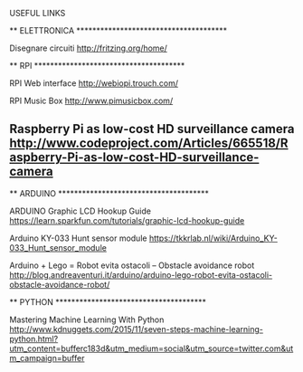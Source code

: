 USEFUL LINKS 

** ELETTRONICA **************************************

Disegnare circuiti
http://fritzing.org/home/

** RPI **************************************

RPI Web interface
http://webiopi.trouch.com/

RPI Music Box 
http://www.pimusicbox.com/

Raspberry Pi as low-cost HD surveillance camera
http://www.codeproject.com/Articles/665518/Raspberry-Pi-as-low-cost-HD-surveillance-camera
-------------------------------------

** ARDUINO **************************************

ARDUINO Graphic LCD Hookup Guide
https://learn.sparkfun.com/tutorials/graphic-lcd-hookup-guide

Arduino KY-033 Hunt sensor module
https://tkkrlab.nl/wiki/Arduino_KY-033_Hunt_sensor_module

Arduino + Lego = Robot evita ostacoli – Obstacle avoidance robot
http://blog.andreaventuri.it/arduino/arduino-lego-robot-evita-ostacoli-obstacle-avoidance-robot/

 ** PYTHON **************************************

Mastering Machine Learning With Python
http://www.kdnuggets.com/2015/11/seven-steps-machine-learning-python.html?utm_content=bufferc183d&utm_medium=social&utm_source=twitter.com&utm_campaign=buffer
